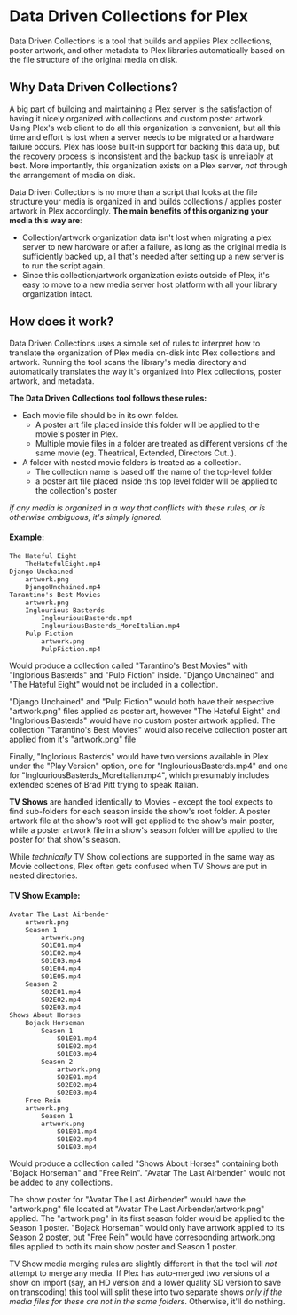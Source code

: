# Data Driven Collections for Plex
Data Driven Collections is a tool that builds and applies Plex collections, poster artwork, and other metadata to Plex libraries automatically based on the file structure of the original media on disk. 

## Why Data Driven Collections?

A big part of building and maintaining a Plex server is the satisfaction of having it nicely organized with collections and custom poster artwork. Using Plex's web client to do all this organization is convenient, but all this time and effort is lost when a server needs to be migrated or a hardware failure occurs. Plex has loose built-in support for backing this data up, but the recovery process is inconsistent and the backup task is unreliably at best. More importantly, this organization exists on a Plex server, *not* through the arrangement of media on disk.

Data Driven Collections is no more than a script that looks at the file structure your media is organized in and builds collections / applies poster artwork in Plex accordingly. **The main benefits of this organizing your media this way are**: 
* Collection/artwork organization data isn't lost when migrating a plex server to new hardware or after a failure, as long as the original media is sufficiently backed up, all that's needed after setting up a new server is to run the script again.
* Since this collection/artwork organization exists outside of Plex, it's easy to move to a new media server host platform with all your library organization intact.

## How does it work?
Data Driven Collections uses a simple set of rules to interpret how to translate the organization of Plex media on-disk into Plex collections and artwork. Running the tool scans the library's media directory and automatically translates the way it's organized into Plex collections, poster artwork, and metadata. 

**The Data Driven Collections tool follows these rules:**
* Each movie file should be in its own folder.
    * A poster art file placed inside this folder will be applied to the movie's poster in Plex.
    * Multiple movie files in a folder are treated as different versions of the same movie (eg. Theatrical, Extended, Directors Cut..).
* A folder with nested movie folders is treated as a collection.
    * The collection name is based off the name of the top-level folder
    * a poster art file placed inside this top level folder will be applied to the collection's poster

*if any media is organized in a way that conflicts with these rules, or is otherwise ambiguous, it's simply ignored.*

#### Example:

```
The Hateful Eight
    TheHatefulEight.mp4
Django Unchained
    artwork.png
    DjangoUnchained.mp4
Tarantino's Best Movies
    artwork.png
    Inglourious Basterds
        InglouriousBasterds.mp4
        InglouriousBasterds_MoreItalian.mp4
    Pulp Fiction
        artwork.png
        PulpFiction.mp4
```
Would produce a collection called "Tarantino's Best Movies" with "Inglorious Basterds" and "Pulp Fiction" inside. "Django Unchained" and "The Hateful Eight" would not be included in a collection.

"Django Unchained" and "Pulp Fiction" would both have their respective "artwork.png" files applied as poster art, however "The Hateful Eight" and "Inglorious Basterds" would have no custom poster artwork applied. The collection "Tarantino's Best Movies" would also receive collection poster art applied from it's "artwork.png" file

Finally, "Inglorious Basterds" would have two versions available in Plex under the "Play Version" option, one for "InglouriousBasterds.mp4" and one for "InglouriousBasterds_MoreItalian.mp4", which presumably includes extended scenes of Brad Pitt trying to speak Italian.

**TV Shows** are handled identically to Movies - except the tool expects to find sub-folders for each season inside the show's root folder. A poster artwork file at the show's root will get applied to the show's main poster, while a poster artwork file in a show's season folder will be applied to the poster for that show's season. 

While *technically* TV Show collections are supported in the same way as Movie collections, Plex often gets confused when TV Shows are put in nested directories.

#### TV Show Example:
```
Avatar The Last Airbender
    artwork.png
    Season 1
        artwork.png
        S01E01.mp4
        S01E02.mp4
        S01E03.mp4
        S01E04.mp4
        S01E05.mp4
    Season 2
        S02E01.mp4
        S02E02.mp4
        S02E03.mp4
Shows About Horses
    Bojack Horseman
        Season 1
            S01E01.mp4
            S01E02.mp4
            S01E03.mp4
        Season 2
            artwork.png
            S02E01.mp4
            S02E02.mp4
            S02E03.mp4
    Free Rein
    artwork.png
        Season 1
        artwork.png
            S01E01.mp4
            S01E02.mp4
            S01E03.mp4
```
Would produce a collection called "Shows About Horses" containing both "Bojack Horseman" and "Free Rein". "Avatar The Last Airbender" would not be added to any collections. 

The show poster for "Avatar The Last Airbender" would have the "artwork.png" file located at "Avatar The Last Airbender/artwork.png" applied. The "artwork.png" in its first season folder would be applied to the Season 1 poster. "Bojack Horseman" would only have artwork applied to its Season 2 poster, but "Free Rein" would have corresponding artwork.png files applied to both its main show poster and Season 1 poster.

TV Show media merging rules are slightly different in that the tool will *not* attempt to merge any media. If Plex has auto-merged two versions of a show on import (say, an HD version and a lower quality SD version to save on transcoding) this tool will split these into two separate shows *only if the media files for these are not in the same folders*. Otherwise, it'll do nothing.